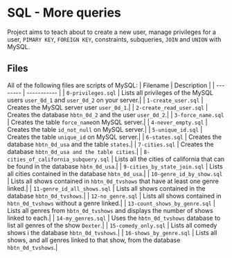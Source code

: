# SQL - More queries
Project aims to teach about to create a new user, manage privileges for a user, `PIMARY KEY`, `FOREIGN KEY`, constraints, subqueries, `JOIN` and `UNION` with MySQL.

## Files
All of the following files are scripts of MySQL:
| Filename | Description |
| -------- | ----------- |
| `0-privileges.sql` | Lists all privileges of the MySQL users `user_0d_1` and `user_0d_2` on your server.|
| `1-create_user.sql` | Creates the MySQL server user `user_0d_1`.|
| `2-create_read_user.sql` | Creates the database `hbtn_0d_2` and the user `user_0d_2`.|
| `3-force_name.sql` | Creates the table `force_name`on MySQL server.|
| `4-never_empty.sql` | Creates the table `id_not_null` on MySQL server.|
| `5-unique_id.sql` | Creates the table `unique_id` on MySQL server.|
| `6-states.sql` | Creates the database `hbtn_0d_usa` and the table `states`.|
| `7-cities.sql` | Creates the database `hbtn_0d_usa and the table cities`.|
| `8-cities_of_california_subquery.sql` | Lists all the cities of california that can be found in the database `hbtn_0d_usa`.|
| `9-cities_by_state_join.sql` | Lists all cities contained in the database `hbtn_0d_usa`.|
| `10-genre_id_by_show.sql` | Lists all shows contained in `hbtn_0d_tvshows` that have at least one genre linked.|
| `11-genre_id_all_shows.sql` | Lists all shows contained in the database `hbtn_0d_tvshows`.|
| `12-no_genre.sql` | Lists all shows contained in `hbtn_0d_tvshows` without a genre linked.|
| `13-count_shows_by_genre.sql` | Lists all genres from `hbtn_0d_tvshows` and displays the number of shows linked to each.|
| `14-my_genres.sql` | Uses the `hbtn_0d_tvshows` database to list all genres of the show `Dexter`.|
| `15-comedy_only.sql` | Lists all comedy shows i the database `hbtn_0d_tvshows`.|
| `16-shows_by_genre.sql` | Lists all shows, and all genres linked to that show, from the database `hbtn_0d_tvshows`.|
